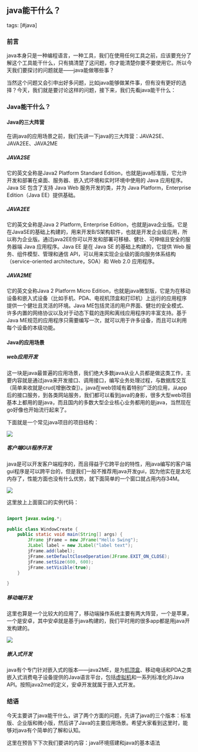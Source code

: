 ## java能干什么？
tags: [#java]

### 前言

java本身只是一种编程语言，一种工具，我们在使用任何工具之前，应该要充分了解这个工具能干什么，只有搞清楚了这问题，你才能清楚你要不要使用它。所以今天我们要探讨的问题就是——java能做哪些事？

当然这个问题又会引申出好多问题，比如java能够做某件事，但有没有更好的选择？今天，我们就是要讨论这样的问题，接下来，我们先看java能干什么：

### Java能干什么？

#### Java的三大阵营

在讲java的应用场景之前，我们先讲一下java的三大阵营：JAVA2SE、JAVA2EE、JAVA2ME

##### JAVA2SE

它的英文全称是Java2 Platform Standard Edition，也就是java标准版，它允许开发和部署在桌面、服务器、嵌入式环境和实时环境中使用的 Java 应用程序。Java SE 包含了支持 Java Web 服务开发的类，并为 Java Platform，Enterprise Edition（Java EE）提供基础。

##### JAVA2EE

它的英文全称是Java 2 Platform, Enterprise Edition，也就是java企业版。它是在JavaSE的基础上构建的，用来开发B/S架构软件，也就是开发企业级应用，所以称为企业版。通过java2EE你可以开发和部署可移植、健壮、可伸缩且安全的服务器端 Java 应用程序。Java EE 是在 Java SE 的基础上构建的，它提供 Web 服务、组件模型、管理和通信 API，可以用来实现企业级的面向服务体系结构（service-oriented architecture，SOA）和 Web 2.0 应用程序。

##### JAVA2ME

它的英文全称Java 2 Platform Micro Edition，也就是java微型版，它是为在移动设备和嵌入式设备（比如手机、PDA、电视机顶盒和打印机）上运行的应用程序提供一个健壮且灵活的环境。Java ME包括灵活的用户界面、健壮的安全模式、许多内置的网络协议以及对于动态下载的连网和离线应用程序的丰富支持。基于Java ME规范的应用程序只需要编写一次，就可以用于许多设备，而且可以利用每个设备的本级功能。

#### Java的应用场景

##### web应用开发

这一块是java最普遍的应用场景，我们绝大多数java从业人员都是做这类工作，主要内容就是通过java来开发接口、调用接口，编写业务处理过程，与数据库交互（简单来收就是crud[增删改查]）。java在web领域有着特别广泛的应用，从app后的接口服务，到各类网站服务，我们都可以看到java的身影，很多大型web项目基本上都用的是java，而且国内的多数大型企业核心业务都用的是java，当然现在go好像也开始流行起来了。

下面就是一个常见java项目的项目结构：

![](https://gitee.com/sysker/picBed/raw/master/images/20210928103944.png)

##### 客户端GUI程序开发

java是可以开发客户端程序的，而且得益于它跨平台的特性，用java编写的客户端gui程序是可以跨平台的，但是我们一般不推荐用java开发gui，因为他实在是太吃内存了，性能方面也没有什么优势，就下面简单的一个窗口就占用内存34M。

![](https://gitee.com/sysker/picBed/raw/master/images/20210928103925.png)

这里放上上面窗口的实例代码：

```java

import javax.swing.*;

public class WindowCreate {
    public static void main(String[] args) {
        JFrame jFrame = new JFrame("Hello Swing");
        JLabel label = new JLabel("label text");
        jFrame.add(label);
        jFrame.setDefaultCloseOperation(JFrame.EXIT_ON_CLOSE);
        jFrame.setSize(600, 600);
        jFrame.setVisible(true);
    }

}
```

##### 移动端开发

这里也算是一个比较大的应用了，移动端操作系统主要有两大阵营，一个是苹果，一个是安卓，其中安卓就是基于java构建的，我们平时用的很多app都是用java开发构建的。

![](https://gitee.com/sysker/picBed/raw/master/images/20210928104003.png)

##### 嵌入式开发

java有个专门针对嵌入式的版本——java2ME，是为[机顶盒](https://baike.baidu.com/item/机顶盒/331851)、移动电话和PDA之类嵌入式消费电子设备提供的Java语言平台，包括[虚拟机](https://baike.baidu.com/item/虚拟机/104440)和一系列标准化的Java API。按照java2me的定义，安卓开发就属于嵌入式开发。



### 结语

今天主要讲了java能干什么，讲了两个方面的问题，先讲了java的三个版本：标准版、企业版和微小版，然后讲了Java的主要应用场景。希望大家看到这里时，能够对java有个简单的了解和认知。

这里在预告下下次我们要讲的内容：java环境搭建和java的基本语法
